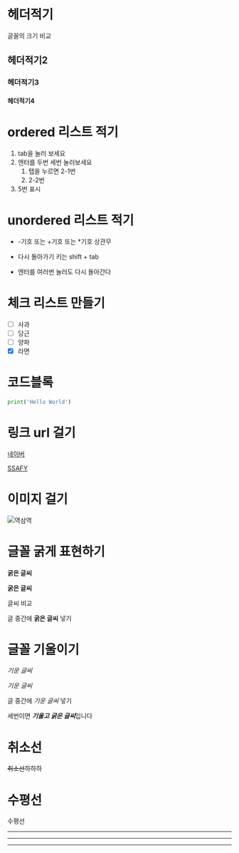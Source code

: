 # 헤더적기
글꼴의 크기 비교
## 헤더적기2
### 헤더적기3
#### 헤더적기4

# ordered 리스트 적기
1. tab을 눌러 보세요
2. 엔터를 두번 세번 눌러보세요
   1. 탭을 누르면 2-1번
   2. 2-2번
5. 5번 표시

# unordered 리스트 적기
* -기호 또는 +기호 또는 *기호 상관무
- 다시 돌아가기 키는 shift + tab
+ 엔터를 여러번 눌러도 다시 돌아간다

# 체크 리스트 만들기
- [ ] 사과
- [ ] 당근
- [ ] 양파
- [x] 라면

# 코드블록
```python
print('Hello World')
```

# 링크 url 걸기
[네이버](https://www.naver.com)

[SSAFY](https://edu.ssafy.com)

# 이미지 걸기
![역삼역](https://i.namu.wiki/i/K56Yrap3Cqw2m3mnUTa9OWseKiSItDgqVgoSdvUNhnwZ3rN9C9Cdp4x3ChdkSmfGFxhwN_gRW7vcZJJgXzL_dQ.webp)

# 글꼴 굵게 표현하기
__굵은 글씨__

**굵은 글씨**

글씨 비교

글 중간에 **굵은 글씨** 넣기

# 글꼴 기울이기
_기운 글씨_

*기운 글씨*

글 중간에 *기운 글씨* 넣기

세번이면 ***기울고 굵은 글씨***입니다

# 취소선
~~취소선~~하하하

# 수평선

수평선

---
---
---